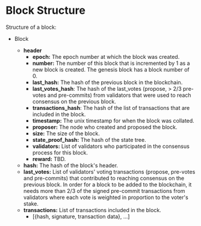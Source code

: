 # Block Structure

Structure of a block:

*   Block

    * **header**
      * **epoch:** The epoch number at which the block was created.
      * **number:** The number of this block that is incremented by 1 as a new block is created. The genesis block has a block number of 0.
      * **last\_hash:** The hash of the previous block in the blockchain.
      * **last\_votes\_hash**: The hash of the last\_votes (propose, > 2/3 pre-votes and pre-commits) from validators that were used to reach consensus on the previous block.
      * **transactions\_hash**: The hash of the list of transactions that are included in the block.
      * **timestamp:** The unix timestamp for when the block was collated.
      * **proposer:** The node who created and proposed the block.
      * **size:** The size of the block.
      * **state\_proof\_hash:** The hash of the state tree.
      * **validators:** List of validators who participated in the consensus process for this block.
      * **reward:** TBD.
    * **hash:** The hash of the block's header.
    * **last\_votes:** List of validators' voting transactions (propose, pre-votes and pre-commits) that contributed to reaching consensus on the previous block. In order for a block to be added to the blockchain, it needs more than 2/3 of the signed pre-commit transactions from validators where each vote is weighted in proportion to the voter's stake.
    * **transactions:** List of transactions included in the block.
      * \[{hash, signature, transaction data}, ...]



